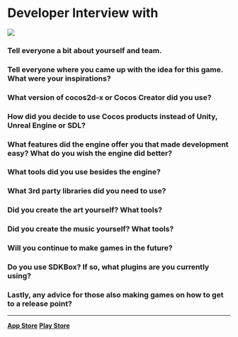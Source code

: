 # Developer Interview with 

![](logo.png)

### Tell everyone a bit about yourself and team.

### Tell everyone where you came up with the idea for this game. What were your inspirations?

### What version of cocos2d-x or Cocos Creator did you use?

### How did you decide to use Cocos products instead of Unity, Unreal Engine or SDL?

### What features did the engine offer you that made development easy? What do you wish the engine did better?


### What tools did you use besides the engine?


### What 3rd party libraries did you need to use? 


### Did you create the art yourself? What tools?


### Did you create the music yourself? What tools?


### Will you continue to make games in the future?


### Do you use SDKBox? If so, what plugins are you currently using?


### Lastly, any advice for those also making games on how to get to a release point?


----
[__App Store__]()
[__Play Store__]()

![]()
![]()
![]()
